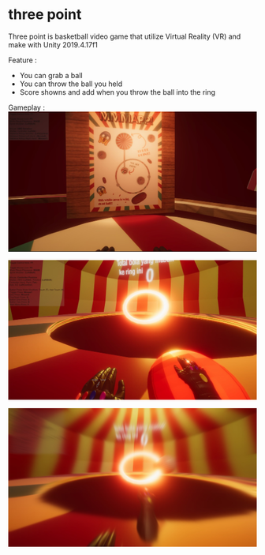 # three point

Three point is basketball video game that utilize Virtual Reality (VR) and make with Unity 2019.4.17f1

Feature : 
- You can grab a ball 
- You can throw the ball you held
- Score showns and add when you throw the ball into the ring

Gameplay :
![The first instruction on the VR](./Images/images(1).jpg)

![Grabbing the ball](./Images/images(2).jpg)

![Shoot the ball](./Images/images(4).jpg)